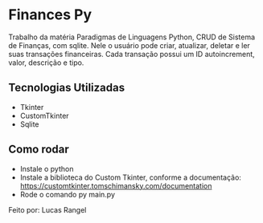# Finances Py
Trabalho da matéria Paradigmas de Linguagens Python, CRUD de Sistema de Finanças, com sqlite. Nele o usuário pode criar, atualizar, deletar e ler suas transações financeiras.
Cada transação possui um ID autoincrement, valor, descrição e tipo.



## Tecnologias Utilizadas
- Tkinter
- CustomTkinter
- Sqlite

## Como rodar
- Instale o python
- Instale a biblioteca do Custom Tkinter, conforme a documentação: https://customtkinter.tomschimansky.com/documentation
- Rode o comando py main.py

Feito por: Lucas Rangel

